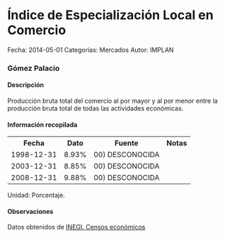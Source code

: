 Índice de Especialización Local en Comercio
=====

Fecha: 2014-05-01
Categorías: Mercados
Autor: IMPLAN

### Gómez Palacio

#### Descripción

Producción bruta total del comercio al por mayor y al por menor entre la producción bruta total de todas las actividades económicas.

#### Información recopilada

<table class="table table-hover table-bordered">
  <tr><th>Fecha</th><th>Dato</th><th>Fuente</th><th>Notas</th></tr>
  <tr><td>1998-12-31</td><td>8.93%</td><td>00) DESCONOCIDA</td><td></td></tr>
  <tr><td>2003-12-31</td><td>8.85%</td><td>00) DESCONOCIDA</td><td></td></tr>
  <tr><td>2008-12-31</td><td>9.88%</td><td>00) DESCONOCIDA</td><td></td></tr>
</table>

Unidad: Porcentaje.

#### Observaciones

Datos obtenidos de [INEGI. Censos económicos](http://www3.inegi.org.mx/sistemas/saic/)
